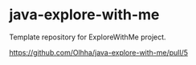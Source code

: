 # java-explore-with-me
Template repository for ExploreWithMe project.

https://github.com/Olhha/java-explore-with-me/pull/5
